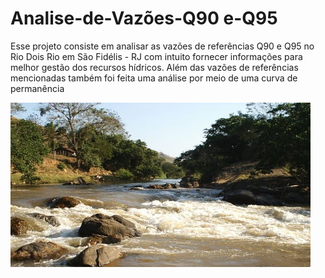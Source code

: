 # Analise-de-Vazões-Q90 e-Q95
Esse projeto consiste em analisar as vazões de referências Q90 e Q95 no Rio Dois Rio em São Fidélis - RJ com  intuito fornecer informações para melhor gestão dos recursos hídricos. Além das vazões de referências mencionadas também foi feita uma análise por meio de uma curva de permanência

![Alt text](https://github.com/douglassferreira/Analise-de-Vaz-es-Q90-e-Q95/blob/main/img/Rio-Dois-Rios-em-Sao-Fidelis-1.jpg)
